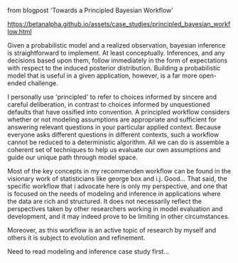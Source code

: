 from blogpost 'Towards a Principled Bayesian Workflow'


https://betanalpha.github.io/assets/case_studies/principled_bayesian_workflow.html

Given a probabilistic model and a realized observation, bayesian inference is straightforward to implement. At least conceptually. Inferences, and any decisions based upon them, follow immediately in the form of expectations with respect to the induced posterior distribution. Building a probabilistic model that is useful in a given application, however, is a far more open-ended challenge. 

I personally use 'principled' to refer to choices informed by sincere and careful deliberation, in contrast to choices informed by unquestioned defaults that have ossified into convention. A principled workflow considers whether or not modeling assumptions are appropriate and sufficient for answering relevant questions in your particular applied context. Because everyone asks different questions in different contexts, such a workflow cannot be reduced to a deterministic algorithm. All we can do is assemble a coherent set of techniques to help us evaluate our own assumptions and guide our unique path through model space. 

Most of the key concepts in my recommenden workflow can be found in the visionary work of statisticians like george box and i.j. Good... That said, the specific workflow that i advocate here is only my perspective, and one that is focused on the needs of modeling and inference in applications where the data are rich and structured. It does not necessarily reflect the perspectives taken by other researchers working in model evaluation and development, and it may indeed prove to be limiting in other circumstances. 

Moreover, as this workflow is an active topic of research by myself and others it is subject to evolution and refinement. 


Need to read modeling and inference case study first...

